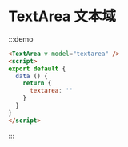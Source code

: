 # TextArea 文本域

:::demo
```html
<TextArea v-model="textarea" />
<script>
export default {
  data () {
    return {
      textarea: ''
    }
  }
}
</script>
```
:::